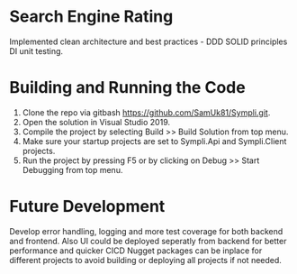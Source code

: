 # Search Engine Rating 
Implemented clean architecture and best practices - DDD SOLID principles DI unit testing.

# Building and Running the Code
1. Clone the repo via gitbash https://github.com/SamUk81/Sympli.git.
2. Open the solution in Visual Studio 2019.
3. Compile the project by selecting Build >> Build Solution from top menu.
4. Make sure your startup projects are set to Sympli.Api and Sympli.Client projects.
5. Run the project by pressing F5 or by clicking on Debug >> Start Debugging from top menu.

# Future Development
Develop error handling, logging and more test coverage for both backend and frontend. Also UI could be deployed seperatly from backend for better performance and quicker CICD Nugget packages can be inplace for different projects to avoid building or deploying all projects if not needed.
